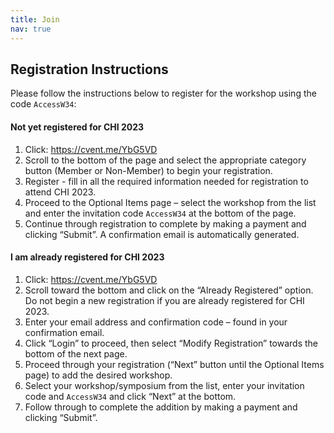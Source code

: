 ```yaml
---
title: Join
nav: true
---
```


## Registration Instructions

Please follow the instructions below to register for the workshop using the code `AccessW34`:

#### Not yet registered for CHI 2023

1. Click: [<https://cvent.me/YbG5VD>](https://cvent.me/YbG5VD)
1. Scroll to the bottom of the page and select the appropriate category button (Member or Non-Member) to begin your registration.
2. Register - fill in all the required information needed for registration to attend CHI 2023.
3. Proceed to the Optional Items page – select the workshop from the list and enter the invitation code `AccessW34` at the bottom of the page.
4. Continue through registration to complete by making a payment and clicking “Submit”. A confirmation email is automatically generated.

#### I am already registered for CHI 2023 

1. Click: [<https://cvent.me/YbG5VD>](https://cvent.me/YbG5VD)
1. Scroll toward the bottom and click on the “Already Registered” option. Do not begin a new registration if you are already registered for CHI 2023.
2. Enter your email address and confirmation code – found in your confirmation email.
3. Click “Login” to proceed, then select “Modify Registration” towards the bottom of the next page.
4. Proceed through your registration (“Next” button until the Optional Items page) to add the desired workshop.
5. Select your workshop/symposium from the list, enter your invitation code and `AccessW34` and click “Next” at the bottom.
6. Follow through to complete the addition by making a payment and clicking “Submit”.
